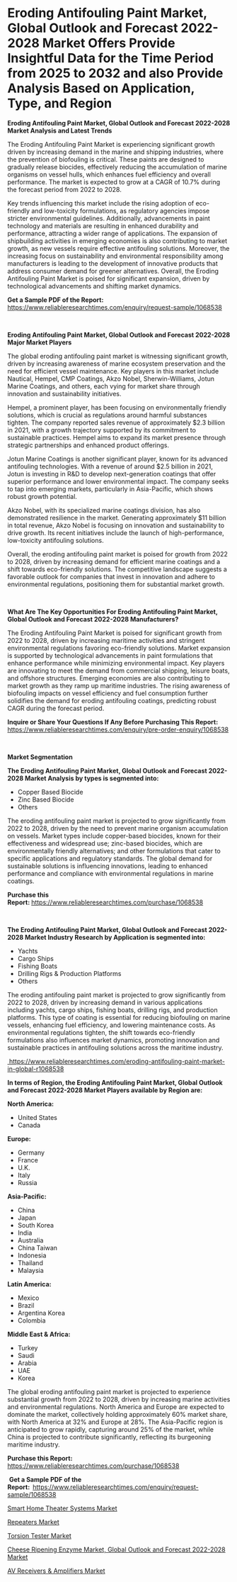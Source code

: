 <p><h1>Eroding Antifouling Paint Market, Global Outlook and Forecast 2022-2028 Market Offers Provide Insightful Data for the Time Period from 2025 to 2032 and also Provide Analysis Based on Application, Type, and Region</h1></p><p><strong>Eroding Antifouling Paint Market, Global Outlook and Forecast 2022-2028 Market Analysis and Latest Trends</strong></p>
<p><p>The Eroding Antifouling Paint Market is experiencing significant growth driven by increasing demand in the marine and shipping industries, where the prevention of biofouling is critical. These paints are designed to gradually release biocides, effectively reducing the accumulation of marine organisms on vessel hulls, which enhances fuel efficiency and overall performance. The market is expected to grow at a CAGR of 10.7% during the forecast period from 2022 to 2028. </p><p>Key trends influencing this market include the rising adoption of eco-friendly and low-toxicity formulations, as regulatory agencies impose stricter environmental guidelines. Additionally, advancements in paint technology and materials are resulting in enhanced durability and performance, attracting a wider range of applications. The expansion of shipbuilding activities in emerging economies is also contributing to market growth, as new vessels require effective antifouling solutions. Moreover, the increasing focus on sustainability and environmental responsibility among manufacturers is leading to the development of innovative products that address consumer demand for greener alternatives. Overall, the Eroding Antifouling Paint Market is poised for significant expansion, driven by technological advancements and shifting market dynamics.</p></p>
<p><strong>Get a Sample PDF of the Report:&nbsp;</strong> <a href="https://www.reliableresearchtimes.com/enquiry/request-sample/1068538?utm_campaign=3546&utm_medium=2&utm_source=Github&utm_content=ia&utm_term=21032025&utm_id=eroding-antifouling-paint-market-global-outlook-and-forecast-2022-2028">https://www.reliableresearchtimes.com/enquiry/request-sample/1068538</a></p>
<p>&nbsp;</p>
<p><strong>Eroding Antifouling Paint Market, Global Outlook and Forecast 2022-2028 Major Market Players</strong></p>
<p><p>The global eroding antifouling paint market is witnessing significant growth, driven by increasing awareness of marine ecosystem preservation and the need for efficient vessel maintenance. Key players in this market include Nautical, Hempel, CMP Coatings, Akzo Nobel, Sherwin-Williams, Jotun Marine Coatings, and others, each vying for market share through innovation and sustainability initiatives.</p><p>Hempel, a prominent player, has been focusing on environmentally friendly solutions, which is crucial as regulations around harmful substances tighten. The company reported sales revenue of approximately $2.3 billion in 2021, with a growth trajectory supported by its commitment to sustainable practices. Hempel aims to expand its market presence through strategic partnerships and enhanced product offerings.</p><p>Jotun Marine Coatings is another significant player, known for its advanced antifouling technologies. With a revenue of around $2.5 billion in 2021, Jotun is investing in R&D to develop next-generation coatings that offer superior performance and lower environmental impact. The company seeks to tap into emerging markets, particularly in Asia-Pacific, which shows robust growth potential.</p><p>Akzo Nobel, with its specialized marine coatings division, has also demonstrated resilience in the market. Generating approximately $11 billion in total revenue, Akzo Nobel is focusing on innovation and sustainability to drive growth. Its recent initiatives include the launch of high-performance, low-toxicity antifouling solutions.</p><p>Overall, the eroding antifouling paint market is poised for growth from 2022 to 2028, driven by increasing demand for efficient marine coatings and a shift towards eco-friendly solutions. The competitive landscape suggests a favorable outlook for companies that invest in innovation and adhere to environmental regulations, positioning them for substantial market growth.</p></p>
<p>&nbsp;</p>
<p><strong>What Are The Key Opportunities For Eroding Antifouling Paint Market, Global Outlook and Forecast 2022-2028 Manufacturers?</strong></p>
<p><p>The Eroding Antifouling Paint Market is poised for significant growth from 2022 to 2028, driven by increasing maritime activities and stringent environmental regulations favoring eco-friendly solutions. Market expansion is supported by technological advancements in paint formulations that enhance performance while minimizing environmental impact. Key players are innovating to meet the demand from commercial shipping, leisure boats, and offshore structures. Emerging economies are also contributing to market growth as they ramp up maritime industries. The rising awareness of biofouling impacts on vessel efficiency and fuel consumption further solidifies the demand for eroding antifouling coatings, predicting robust CAGR during the forecast period.</p></p>
<p><strong>Inquire or Share Your Questions If Any Before Purchasing This Report:</strong> <a href="https://www.reliableresearchtimes.com/enquiry/pre-order-enquiry/1068538?utm_campaign=3546&utm_medium=2&utm_source=Github&utm_content=ia&utm_term=21032025&utm_id=eroding-antifouling-paint-market-global-outlook-and-forecast-2022-2028">https://www.reliableresearchtimes.com/enquiry/pre-order-enquiry/1068538</a></p>
<p>&nbsp;</p>
<p><strong>Market Segmentation</strong></p>
<p><strong>The Eroding Antifouling Paint Market, Global Outlook and Forecast 2022-2028 Market Analysis by types is segmented into:</strong></p>
<p><ul><li>Copper Based Biocide</li><li>Zinc Based Biocide</li><li>Others</li></ul></p>
<p><p>The eroding antifouling paint market is projected to grow significantly from 2022 to 2028, driven by the need to prevent marine organism accumulation on vessels. Market types include copper-based biocides, known for their effectiveness and widespread use; zinc-based biocides, which are environmentally friendly alternatives; and other formulations that cater to specific applications and regulatory standards. The global demand for sustainable solutions is influencing innovations, leading to enhanced performance and compliance with environmental regulations in marine coatings.</p></p>
<p><strong>Purchase this Report:&nbsp;</strong><a href="https://www.reliableresearchtimes.com/purchase/1068538?utm_campaign=3546&utm_medium=2&utm_source=Github&utm_content=ia&utm_term=21032025&utm_id=eroding-antifouling-paint-market-global-outlook-and-forecast-2022-2028">https://www.reliableresearchtimes.com/purchase/1068538</a></p>
<p>&nbsp;</p>
<p><strong>The Eroding Antifouling Paint Market, Global Outlook and Forecast 2022-2028 Market Industry Research by Application is segmented into:</strong></p>
<p><ul><li>Yachts</li><li>Cargo Ships</li><li>Fishing Boats</li><li>Drilling Rigs & Production Platforms</li><li>Others</li></ul></p>
<p><p>The eroding antifouling paint market is projected to grow significantly from 2022 to 2028, driven by increasing demand in various applications including yachts, cargo ships, fishing boats, drilling rigs, and production platforms. This type of coating is essential for reducing biofouling on marine vessels, enhancing fuel efficiency, and lowering maintenance costs. As environmental regulations tighten, the shift towards eco-friendly formulations also influences market dynamics, promoting innovation and sustainable practices in antifouling solutions across the maritime industry.</p></p>
<p><a href="https://www.reliableresearchtimes.com/eroding-antifouling-paint-market-in-global-r1068538?utm_campaign=3546&utm_medium=2&utm_source=Github&utm_content=ia&utm_term=21032025&utm_id=eroding-antifouling-paint-market-global-outlook-and-forecast-2022-2028">&nbsp;https://www.reliableresearchtimes.com/eroding-antifouling-paint-market-in-global-r1068538</a></p>
<p><strong>In terms of Region, the Eroding Antifouling Paint Market, Global Outlook and Forecast 2022-2028 Market Players available by Region are:</strong></p>
<p>
    <p> <strong> North America: </strong>
        <ul>
            <li>United States</li>
            <li>Canada</li>
        </ul>
        </p> 
    <p> <strong> Europe: </strong>
        <ul>
            <li>Germany</li>
            <li>France</li>
            <li>U.K.</li>
            <li>Italy</li>
            <li>Russia</li>
        </ul>
        </p> 
    <p> <strong> Asia-Pacific: </strong>
        <ul>
            <li>China</li>
            <li>Japan</li>
            <li>South Korea</li>
            <li>India</li>
            <li>Australia</li>
            <li>China Taiwan</li>
            <li>Indonesia</li>
            <li>Thailand</li>
            <li>Malaysia</li>
        </ul>
        </p> 
    <p> <strong> Latin America: </strong>
        <ul>
            <li>Mexico</li>
            <li>Brazil</li>
            <li>Argentina Korea</li>
            <li>Colombia</li>
        </ul>
        </p> 
    <p> <strong> Middle East & Africa: </strong>
        <ul>
            <li>Turkey</li>
            <li>Saudi</li>
            <li>Arabia</li>
            <li>UAE</li>
            <li>Korea</li>
        </ul>
    </p>
    </p>
<p><p>The global eroding antifouling paint market is projected to experience substantial growth from 2022 to 2028, driven by increasing marine activities and environmental regulations. North America and Europe are expected to dominate the market, collectively holding approximately 60% market share, with North America at 32% and Europe at 28%. The Asia-Pacific region is anticipated to grow rapidly, capturing around 25% of the market, while China is projected to contribute significantly, reflecting its burgeoning maritime industry.</p></p>
<p><strong>Purchase this Report: </strong><a href="https://www.reliableresearchtimes.com/purchase/1068538?utm_campaign=3546&utm_medium=2&utm_source=Github&utm_content=ia&utm_term=21032025&utm_id=eroding-antifouling-paint-market-global-outlook-and-forecast-2022-2028">https://www.reliableresearchtimes.com/purchase/1068538</a></p>
<p>&nbsp;<strong>Get a Sample PDF of the Report:&nbsp;&nbsp;</strong><a href="https://www.reliableresearchtimes.com/enquiry/request-sample/1068538?utm_campaign=3546&utm_medium=2&utm_source=Github&utm_content=ia&utm_term=21032025&utm_id=eroding-antifouling-paint-market-global-outlook-and-forecast-2022-2028">https://www.reliableresearchtimes.com/enquiry/request-sample/1068538</a></p>
<p><strong></strong></p>
<p><p><a href="https://www.linkedin.com/pulse/market-revenue-forecast-smart-home-theater-systems-industry-zyvfe?utm_campaign=3546&utm_medium=2&utm_source=Github&utm_content=ia&utm_term=21032025&utm_id=eroding-antifouling-paint-market-global-outlook-and-forecast-2022-2028">Smart Home Theater Systems Market</a></p><p><a href="https://www.linkedin.com/pulse/in-depth-evaluation-repeaters-market-amacro-overview-forecastedcagr-jdvle?utm_campaign=3546&utm_medium=2&utm_source=Github&utm_content=ia&utm_term=21032025&utm_id=eroding-antifouling-paint-market-global-outlook-and-forecast-2022-2028">Repeaters Market</a></p><p><a href="https://www.linkedin.com/pulse/navigating-global-torsion-tester-market-landscape-trends-dz81e?utm_campaign=3546&utm_medium=2&utm_source=Github&utm_content=ia&utm_term=21032025&utm_id=eroding-antifouling-paint-market-global-outlook-and-forecast-2022-2028">Torsion Tester Market</a></p><p><a href="https://github.com/tauchzuazoli/Market-Research-Report-List-1/blob/main/cheese-ripening-enzyme-market-global-outlook-and-forecast-2022-2028-market.md?utm_campaign=3546&utm_medium=2&utm_source=Github&utm_content=ia&utm_term=21032025&utm_id=eroding-antifouling-paint-market-global-outlook-and-forecast-2022-2028">Cheese Ripening Enzyme Market, Global Outlook and Forecast 2022-2028 Market</a></p><p><a href="https://www.linkedin.com/pulse/av-receivers-amplifiers-market-research-report-industry-growth-8keee?utm_campaign=3546&utm_medium=2&utm_source=Github&utm_content=ia&utm_term=21032025&utm_id=eroding-antifouling-paint-market-global-outlook-and-forecast-2022-2028">AV Receivers & Amplifiers Market</a></p></p>